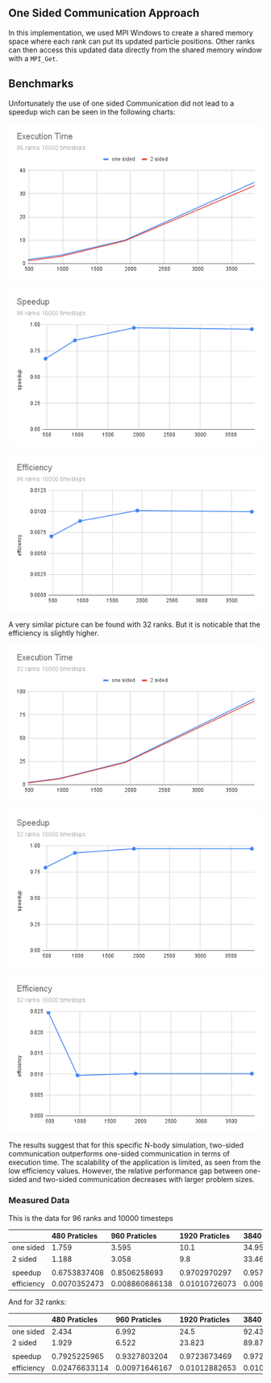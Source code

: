 ## One Sided Communication Approach

In this implementation, we used MPI Windows to create a shared memory space where each rank can put its updated particle positions. Other ranks can then access this updated data directly from the shared memory window with a `MPI_Get`.

## Benchmarks

Unfortunately the use of one sided Communication did not lead to a speedup wich can be seen in the following charts:

![Execution Time](./charts/exec.png)

![Speedup](./charts/su.png)

![Efficiency](./charts/eff.png)

A very similar picture can be found with 32 ranks. But it is noticable that the efficiency is slightly higher.

![Execution Time](./charts/exec32.png)

![Speedup](./charts/su32.png)

![Efficiency](./charts/eff32.png)

The results suggest that for this specific N-body simulation, two-sided communication outperforms one-sided communication in terms of execution time. The scalability of the application is limited, as seen from the low efficiency values. However, the relative performance gap between one-sided and two-sided communication decreases with larger problem sizes.

### Measured Data

This is the data for 96 ranks and 10000 timesteps

|            | 480 Praticles | 960 Praticles  | 1920 Praticles | 3840 Praticles |
| :--------- | :------------ | :------------- | :------------- | :------------- |
| one sided  | 1.759         | 3.595          | 10.1           | 34.956         |
| 2 sided    | 1.188         | 3.058          | 9.8            | 33.465         |
|            |               |                |                |                |
| speedup    | 0.6753837408  | 0.8506258693   | 0.9702970297   | 0.9573463783   |
| efficiency | 0.0070352473  | 0.008860686138 | 0.01010726073  | 0.009972358107 |

And for 32 ranks:

|            | 480 Praticles | 960 Praticles | 1920 Praticles | 3840 Praticles |
| :--------- | :------------ | :------------ | :------------- | :------------- |
| one sided  | 2.434         | 6.992         | 24.5           | 92.43          |
| 2 sided    | 1.929         | 6.522         | 23.823         | 89.878         |
|            |               |               |                |                |
| speedup    | 0.7925225965  | 0.9327803204  | 0.9723673469   | 0.9723899167   |
| efficiency | 0.02476633114 | 0.00971646167 | 0.01012882653  | 0.01012906163  |
